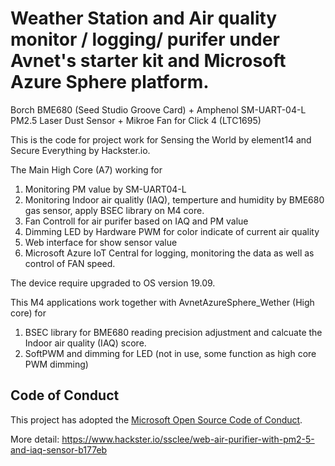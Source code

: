 
# Weather Station and Air quality monitor / logging/ purifer under Avnet's starter kit and Microsoft Azure Sphere platform.
Borch BME680 (Seed Studio Groove Card) + Amphenol SM-UART-04-L PM2.5 Laser Dust Sensor + Mikroe Fan for Click 4 (LTC1695)

This is the code for project work for Sensing the World by element14 and Secure Everything by Hackster.io. 

The Main High Core (A7) working for 
1. Monitoring PM value by SM-UART04-L
2. Monitoring Indoor air qualitly (IAQ), temperture and humidity by BME680 gas sensor, apply BSEC library on M4 core.
3. Fan Controll for air purifer based on IAQ and PM value
4. Dimming LED by Hardware PWM for color indicate of current air quality
5. Web interface for show sensor value
6. Microsoft Azure IoT Central for logging, monitoring the data as well as control of FAN speed.

The device require upgraded to OS version 19.09.

This M4 applications work together with AvnetAzureSphere_Wether (High core) for

1. BSEC library for BME680 reading precision adjustment and calcuate the Indoor air quality (IAQ) score. 
2. SoftPWM and dimming for LED (not in use, some function as high core PWM dimming) 

## Code of Conduct
This project has adopted the [Microsoft Open Source Code of Conduct](https://opensource.microsoft.com/codeofconduct/).

More detail: https://www.hackster.io/ssclee/web-air-purifier-with-pm2-5-and-iaq-sensor-b177eb
